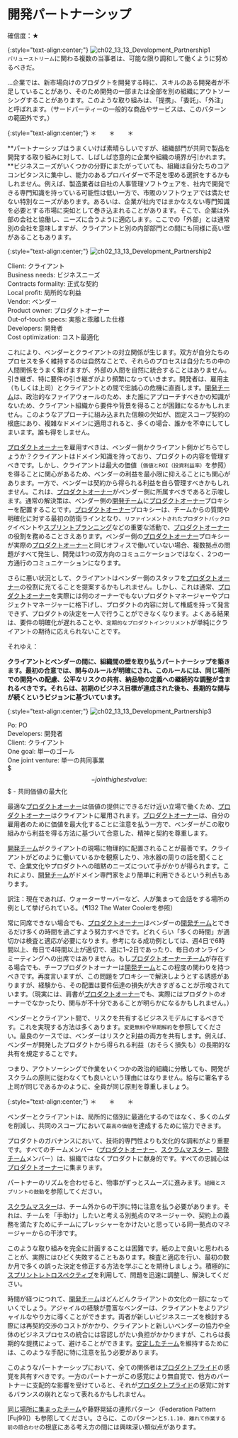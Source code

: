 # 開発パートナーシップ

確信度：★

{:style="text-align:center;"}
![ch02_13_13_Development_Partnership1](Images/ch02_13_13_Development_Partnership1.png)<br>
​`バリューストリーム`​に関わる複数の当事者は、可能な限り調和して働くように努めるべきだ。​

...企業では、新市場向けのプロダクトを開発する時に、スキルのある開発者が不足していることがあり、そのため開発の一部または全部を別の組織にアウトソーシングすることがあります。このような取り組みは、「提携」、「委託」、「外注」と呼ばれます。（サードパーティーの一般的な商品やサービスは、このパターンの範囲外です。）

{:style="text-align:center;"}
＊　　＊　　＊

**パートナーシップはうまくいけば素晴らしいですが、組織部門が共同で製品を開発する取り組みに対して、しばしば恣意的に企業や組織の境界が引かれます。**ビジネスニーズがいくつかの分野にまたがっていても、組織は自分たちのコアコンピタンスに集中し、能力のあるプロバイダーで不足を埋める選択をするかもしれません。例えば、製造業者は自社の人事管理ソフトウェアを、社内で開発できる専門知識を持っている可能性は低い一方で、市販のソフトウェアでは満たせない特別なニーズがあります。あるいは、企業が社内ではまかなえない専門知識を必要とする市場に突如として巻き込まれることがあります。そこで、企業は外部の会社と協働し、ニーズに合うように適応します。ここでの「外部」とは通常別の会社を意味しますが、クライアントと別の内部部門との間にも同様に高い壁があることもあります。

{:style="text-align:center;"}
![ch02_13_13_Development_Partnership2](Images/ch02_13_13_Development_Partnership2.png)

Client: クライアント<br>Business needs: ビジネスニーズ<br>Contracts formality: 正式な契約<br>Local profit: 局所的な利益<br>Vendor: ベンダー<br>Product owner: プロダクトオーナー<br>Out-of-touch specs: 実態と乖離した仕様<br>Developers: 開発者<br>Cost optimization: コスト最適化

これにより、ベンダーとクライアントの対立関係が生じます。双方が自分たちのプロセスを多く維持するのは自然なことで、それらのプロセスは自分たちの中の人間関係をうまく繋げますが、外部の人間を自然に統合することはありません。引き継ぎ、特に要件の引き継ぎがより頻繁になっていきます。開発者は、雇用主（もしくは上司）とクライアントとの間で忠誠心の危機に直面します。[開発チーム](ch02_14_14_Development_Team.md)は、政治的なファイアウォールのため、また誰にアプローチすべきかの知識がないため、クライアント組織から要件や背景を得ることが困難になるかもしれません。このようなアプローチに組み込まれた信頼の欠如が、固定スコープ契約の根底にあり、複雑なドメインに適用されると、多くの場合、誰かを不幸にしてしまいます。誰も得をしません。

[プロダクトオーナー](ch02_11_11_Product_Owner.md)​を雇用すべきは、ベンダー側かクライアント側かどちらでしょうか？クライアントはドメイン知識を持っており、プロダクトの内容を管理すべきです。しかし、クライアントは最大の価値（`価値とROI（投資利益率）`を参照）を得ることに関心があるため、ベンダーの利益を最小限に抑えることにも関心があります。一方で、ベンダーは契約から得られる利益を自ら管理すべきかもしれません。これは、[プロダクトオーナー](ch02_11_11_Product_Owner.md)がベンダー側に所属すべきであると示唆します。通常の解決策は、ベンダー側の[開発チーム](ch02_14_14_Development_Team.md)に[プロダクトオーナー](ch02_11_11_Product_Owner.md)プロキシーを配置することです。[プロダクトオーナー](ch02_11_11_Product_Owner.md)プロキシーは、チームからの質問や明確化に対する最初の防衛ラインとなり、`リファインメントされたプロダクトバックログ`イベントや[スプリントプランニング](ch02_25_24_Sprint_Planning.md)などの重要な活動で、[プロダクトオーナー](ch02_11_11_Product_Owner.md)の役割を務めることさえあります。ベンダー側の[プロダクトオーナー](ch02_11_11_Product_Owner.md)プロキシーが実際の[プロダクトオーナー](ch02_11_11_Product_Owner.md)と同じオフィスで働いていない場合、複数拠点の問題がすべて発生し、開発は1つの双方向のコミュニケーションではなく、2つの一方通行のコミュニケーションになります。

さらに悪い状況として、クライアントはベンダー側のスタッフを[プロダクトオーナー](ch02_11_11_Product_Owner.md)の役割に充てることを提案するかもしれません。しかし、これは通常、[プロダクトオーナー](ch02_11_11_Product_Owner.md)を実際には何のオーナーでもないプロダクトマネージャーやプロジェクトマネージャーに格下げし、プロダクトの内容に対して権威を持って発言できず、プロダクトの決定を一人で行うことができなくなります。よくある結果は、要件の明確化が遅れることや、`定期的なプロダクトインクリメント`​が単純にクライアントの期待に応えられないことです。

それゆえ：

**クライアントとベンダーの間に、組織間の壁を取り払うパートナーシップを築きます。最初の合意では、関与のルールが明確にされ、このルールには、同じ場所での開発への配慮、公平なリスクの共有、納品物の定義への継続的な調整が含まれるべきです。それらは、初期のビジネス目標が達成された後も、長期的な関与が続くというビジョンに基づいています。**

{:style="text-align:center;"}
![ch02_13_13_Development_Partnership3](Images/ch02_13_13_Development_Partnership3.png)

Po: PO<br>Developers: 開発者<br>Client: クライアント<br>One goal: 単一のゴール<br>One joint venture: 単一の共同事業<br>$$$ - joint highest value: $$$ - 共同価値の最大化

最適な[プロダクトオーナー](ch02_11_11_Product_Owner.md)は価値の提供にできるだけ近い立場で働くため、[プロダクトオーナー](ch02_11_11_Product_Owner.md)はクライアントに雇用されます。[プロダクトオーナー](ch02_11_11_Product_Owner.md)は、自分の雇用者のために価値を最大化することに注意を払う一方で、ベンダーがこの取り組みから利益を得る方法に基づいて合意した、精神と契約を尊重します。

[開発チーム](ch02_14_14_Development_Team.md)がクライアントの現場に物理的に配置されることが最善です。クライアントがどのように働いているかを観察したり、冷水器の周りの話を聞くことで、企業文化やプロダクトへの暗黙のニーズについて手がかりが得られます。これにより、[開発チーム](ch02_14_14_Development_Team.md)がドメイン専門家をより簡単に利用できるという利点もあります。

訳注：現在であれば、ウォーターサーバーなど、人が集まって会話をする場所の例として挙げられている。（¶132 The Water Coolerを参照）

常に同席できない場合でも、[プロダクトオーナー](ch02_11_11_Product_Owner.md)はベンダーの[開発チーム](ch02_14_14_Development_Team.md)とできるだけ多くの時間を過ごすよう努力すべきです。どれくらい「多くの時間」が適切かは検査と適応が必要になります。参考になる成功例としては、週4日で6時間以上、毎日で4時間以上が適切で、週に1~2日であったり、毎日のオンラインミーティングへの出席ではありません。もし[プロダクトオーナーチーム](ch02_12_12_Product_Owner_Team.md)​が存在する場合でも、チーフプロダクトオーナーは[開発チーム](ch02_14_14_Development_Team.md)とこの程度の関わりを持つべきです。再度言いますが、この問題をプロキシーで解決しようとする誘惑がありますが、経験から、その配置は要件伝達の損失が大きすぎることが示唆されています。（現実には、肩書が[プロダクトオーナー](ch02_11_11_Product_Owner.md)でも、実際にはプロダクトのオーナーでなかったり、関与が不十分であることが明らかになるかもしれません。）

ベンダーとクライアント間で、リスクを共有するビジネスモデルにするべきです。これを実現する方法は多くあります。`変更無料`や`早期解約`を参照してください。最良のケースでは、ベンダーはリスクと利益の両方を共有します。例えば、ベンダーが開発したプロダクトから得られる利益（おそらく損失も）の長期的な共有を規定することです。

つまり、アウトソーシングで作業をいくつかの政治的組織に分散しても、開発がスクラムの原則に従わなくても良いという理由にはなりません。給与に署名する上司が同じであるかのように、全員が同じ原則を尊重しましょう。

{:style="text-align:center;"}
＊　　＊　　＊

ベンダーとクライアントは、局所的に個別に最適化するのではなく、多くのムダを削減し、共同のスコープにおいて​​`最高の価値`を達成するために協力できます。

プロダクトのガバナンスにおいて、技術的専門性よりも文化的な調和がより重要です。すべてのチームメンバー（[プロダクトオーナー](ch02_11_11_Product_Owner.md)、​[スクラムマスター](ch02_20_19_ScrumMaster.md)​、[開発チーム](ch02_14_14_Development_Team.md)メンバー）は、組織ではなくプロダクトに献身的です。すべての忠誠心は[プロダクトオーナー](ch02_11_11_Product_Owner.md)に集まります。

パートナーのリズムを合わせると、物事がずっとスムーズに進みます。​`組織とスプリントの鼓動`を参照してください。

[スクラムマスター](ch02_20_19_ScrumMaster.md)は、チーム外からの干渉に特に注意を払う必要があります。それは、チームを「手助け」したいと考える別拠点のマネージャーや、契約上の義務を満たすためにチームにプレッシャーをかけたいと思っている同一拠点のマネージャーからの干渉です。

このような取り組みを完全に計画することは困難です。紙の上で良いと思われることが、実際にはひどく失敗することもあります。検査と適応を行い、最初の数か月で多くの誤った決定を修正する方法を学ぶことを期待しましょう。積極的に[スプリントレトロスペクティブ](ch02_37_36_Sprint_Retrospective.md)を利用して、問題を迅速に調整し、解決してください。

時間が経つにつれて、[開発チーム](ch02_14_14_Development_Team.md)はどんどんクライアントの文化の一部になっていくでしょう。アジャイルの経験が豊富なベンダーは、クライアントをよりアジャイルなやり方に導くことができます。両者が新しいビジネスニーズを検討する際には再契約交渉のコストがかかり、クライアントと新しいベンダーの協力や全体のビジネスプロセスの統合には容認しがたい負担がかかりますが、これらは長期的な提携によって、避けることができます。​[安定したチーム](ch02_15_15_Stable_Teams.md)​を維持するためには、このような手配に特に注意を払う必要があります。

このようなパートナーシップにおいて、全ての関係者は[プロダクトプライド](ch02_39_38_Product_Pride.md)の感覚を共有すべきです。一方のパートナーがこの感覚により無自覚で、他方のパートナーに支配的な影響を受けていると、それが[プロダクトプライド](ch02_39_38_Product_Pride.md)の感覚に対するバランスの崩れとなって表れるかもしれません。

[同じ場所に集まったチーム](ch02_08_8_Collocated_Team.md)​や藤野晃延の連邦パターン（Federation Pattern [Fuj99]）も参照してください。さらに、このパターンと`5.1.10. 離れて作業する前の顔合わせ`の根底にある考え方の間には興味深い類似点があります。

